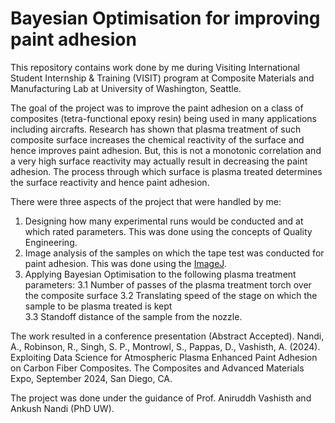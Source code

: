 # Bayesian Optimisation for improving paint adhesion
This repository contains work done by me during Visiting International Student Internship & Training (VISIT) program at Composite Materials and Manufacturing Lab at University of Washington, Seattle. 

The goal of the project was to improve the paint adhesion on a class of composites (tetra-functional epoxy resin) being used in many applications including aircrafts. Research has shown that plasma treatment of such composite surface increases the chemical reactivity of the surface and hence improves paint adhesion. But, this is not a monotonic correlation and a very high surface reactivity may actually result in decreasing the paint adhesion. The process through which surface is plasma treated determines the surface reactivity and hence paint adhesion. 

There were three aspects of the project that were handled by me:
1. Designing how many experimental runs would be conducted and at which rated parameters. This was done using the concepts of Quality Engineering.
2. Image analysis of the samples on which the tape test was conducted for paint adhesion. This was done using the [ImageJ](https://imagej.net/software/imagej/).
3. Applying Bayesian Optimisation to the following plasma treatment parameters:
  3.1 Number of passes of the plasma treatment torch over the composite surface
  3.2 Translating speed of the stage on which the sample to be plasma treated is kept  
  3.3 Standoff distance of the sample from the nozzle.

The work resulted in a conference presentation (Abstract Accepted). 
Nandi, A., Robinson, R., Singh, S. P., Montrowl, S., Pappas, D., Vashisth, A. (2024). Exploiting Data Science for Atmospheric Plasma Enhanced Paint Adhesion on Carbon Fiber Composites. The Composites and Advanced Materials Expo, September 2024, San Diego, CA.

The project was done under the guidance of Prof. Aniruddh Vashisth and Ankush Nandi (PhD UW). 

